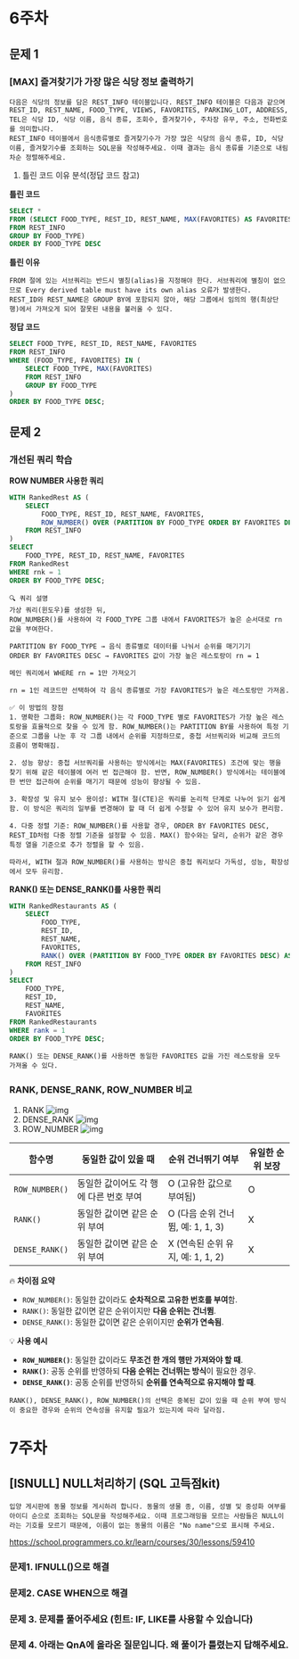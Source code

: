 # 6주차
## 문제 1
### [MAX] 즐겨찾기가 가장 많은 식당 정보 출력하기
```
다음은 식당의 정보를 담은 REST_INFO 테이블입니다. REST_INFO 테이블은 다음과 같으며 REST_ID, REST_NAME, FOOD_TYPE, VIEWS, FAVORITES, PARKING_LOT, ADDRESS, TEL은 식당 ID, 식당 이름, 음식 종류, 조회수, 즐겨찾기수, 주차장 유무, 주소, 전화번호를 의미합니다.
REST_INFO 테이블에서 음식종류별로 즐겨찾기수가 가장 많은 식당의 음식 종류, ID, 식당 이름, 즐겨찾기수를 조회하는 SQL문을 작성해주세요. 이때 결과는 음식 종류를 기준으로 내림차순 정렬해주세요.
```
1. 틀린 코드 이유 분석(정답 코드 참고)

**틀린 코드**
```sql
SELECT *
FROM (SELECT FOOD_TYPE, REST_ID, REST_NAME, MAX(FAVORITES) AS FAVORITES
FROM REST_INFO
GROUP BY FOOD_TYPE)
ORDER BY FOOD_TYPE DESC
```

**틀린 이유**
```
FROM 절에 있는 서브쿼리는 반드시 별칭(alias)을 지정해야 한다. 서브쿼리에 별칭이 없으므로 Every derived table must have its own alias 오류가 발생한다.
REST_ID와 REST_NAME은 GROUP BY에 포함되지 않아, 해당 그룹에서 임의의 행(최상단 행)에서 가져오게 되어 잘못된 내용을 불러올 수 있다.
```

**정답 코드**
```sql
SELECT FOOD_TYPE, REST_ID, REST_NAME, FAVORITES
FROM REST_INFO
WHERE (FOOD_TYPE, FAVORITES) IN (
    SELECT FOOD_TYPE, MAX(FAVORITES)    
    FROM REST_INFO
    GROUP BY FOOD_TYPE
) 
ORDER BY FOOD_TYPE DESC;
```

## 문제 2
### 개선된 쿼리 학습
**ROW NUMBER 사용한 쿼리**
```sql
WITH RankedRest AS (
    SELECT 
        FOOD_TYPE, REST_ID, REST_NAME, FAVORITES,
        ROW_NUMBER() OVER (PARTITION BY FOOD_TYPE ORDER BY FAVORITES DESC, REST_ID) AS rnk
    FROM REST_INFO
)
SELECT 
    FOOD_TYPE, REST_ID, REST_NAME, FAVORITES
FROM RankedRest
WHERE rnk = 1
ORDER BY FOOD_TYPE DESC;
```
```
🔍 쿼리 설명
가상 쿼리(윈도우)를 생성한 뒤,
ROW_NUMBER()를 사용하여 각 FOOD_TYPE 그룹 내에서 FAVORITES가 높은 순서대로 rn 값을 부여한다.

PARTITION BY FOOD_TYPE → 음식 종류별로 데이터를 나눠서 순위를 매기기기
ORDER BY FAVORITES DESC → FAVORITES 값이 가장 높은 레스토랑이 rn = 1

메인 쿼리에서 WHERE rn = 1만 가져오기

rn = 1인 레코드만 선택하여 각 음식 종류별로 가장 FAVORITES가 높은 레스토랑만 가져옴.
```
```
✅ 이 방법의 장점
1. 명확한 그룹화: ROW_NUMBER()는 각 FOOD_TYPE 별로 FAVORITES가 가장 높은 레스토랑을 효율적으로 찾을 수 있게 함. ROW_NUMBER()는 PARTITION BY를 사용하여 특정 기준으로 그룹을 나눈 후 각 그룹 내에서 순위를 지정하므로, 중첩 서브쿼리와 비교해 코드의 흐름이 명확해짐.

2. 성능 향상: 중첩 서브쿼리를 사용하는 방식에서는 MAX(FAVORITES) 조건에 맞는 행을 찾기 위해 같은 테이블에 여러 번 접근해야 함. 반면, ROW_NUMBER() 방식에서는 테이블에 한 번만 접근하여 순위를 매기기 때문에 성능이 향상될 수 있음.

3. 확장성 및 유지 보수 용이성: WITH 절(CTE)은 쿼리를 논리적 단계로 나누어 읽기 쉽게함. 이 방식은 쿼리의 일부를 변경해야 할 때 더 쉽게 수정할 수 있어 유지 보수가 편리함.

4. 다중 정렬 기준: ROW_NUMBER()를 사용할 경우, ORDER BY FAVORITES DESC, REST_ID처럼 다중 정렬 기준을 설정할 수 있음. MAX() 함수와는 달리, 순위가 같은 경우 특정 열을 기준으로 추가 정렬을 할 수 있음.

따라서, WITH 절과 ROW_NUMBER()를 사용하는 방식은 중첩 쿼리보다 가독성, 성능, 확장성에서 모두 유리함.
```
**RANK() 또는 DENSE_RANK()를 사용한 쿼리**
```sql
WITH RankedRestaurants AS (
    SELECT 
        FOOD_TYPE, 
        REST_ID, 
        REST_NAME, 
        FAVORITES, 
        RANK() OVER (PARTITION BY FOOD_TYPE ORDER BY FAVORITES DESC) AS rank
    FROM REST_INFO
)
SELECT 
    FOOD_TYPE, 
    REST_ID, 
    REST_NAME, 
    FAVORITES
FROM RankedRestaurants
WHERE rank = 1
ORDER BY FOOD_TYPE DESC;
```
```
RANK() 또는 DENSE_RANK()를 사용하면 동일한 FAVORITES 값을 가진 레스토랑을 모두 가져올 수 있다.
```
### RANK, DENSE_RANK, ROW_NUMBER 비교
1. RANK
![img](whatiddone/SQL_Study/2025_Winter_Study/image/RANK.png)
2. DENSE_RANK
![img](whatiddone/SQL_Study/2025_Winter_Study/image/DENSE_RANK.png)
3. ROW_NUMBER
![img](whatiddone/SQL_Study/2025_Winter_Study/image/ROW_NUMBER.png)

| 함수명         | 동일한 값이 있을 때 | 순위 건너뛰기 여부 | 유일한 순위 보장 |
|--------------|-----------------|----------------|--------------|
| `ROW_NUMBER()`  | 동일한 값이어도 각 행에 다른 번호 부여 | O (고유한 값으로 부여됨) | O |
| `RANK()`       | 동일한 값이면 같은 순위 부여 | O (다음 순위 건너뜀, 예: 1, 1, 3) | X |
| `DENSE_RANK()` | 동일한 값이면 같은 순위 부여 | X (연속된 순위 유지, 예: 1, 1, 2) | X |

🔥 **차이점 요약**
- `ROW_NUMBER()`: 동일한 값이라도 **순차적으로 고유한 번호를 부여**함.
- `RANK()`: 동일한 값이면 같은 순위이지만 **다음 순위는 건너뜀**.
- `DENSE_RANK()`: 동일한 값이면 같은 순위이지만 **순위가 연속됨**.

💡 **사용 예시**
- **`ROW_NUMBER()`**: 동일한 값이라도 **무조건 한 개의 행만 가져와야 할 때**.
- **`RANK()`**: 공동 순위를 반영하되 **다음 순위는 건너뛰는 방식**이 필요한 경우.
- **`DENSE_RANK()`**: 공동 순위를 반영하되 **순위를 연속적으로 유지해야 할 때**.

```
RANK(), DENSE_RANK(), ROW_NUMBER()의 선택은 중복된 값이 있을 때 순위 부여 방식이 중요한 경우와 순위의 연속성을 유지할 필요가 있는지에 따라 달라짐.

```

# 7주차
## [ISNULL] NULL처리하기 (SQL 고득점kit)
```
입양 게시판에 동물 정보를 게시하려 합니다. 동물의 생물 종, 이름, 성별 및 중성화 여부를 아이디 순으로 조회하는 SQL문을 작성해주세요. 이때 프로그래밍을 모르는 사람들은 NULL이라는 기호를 모르기 때문에, 이름이 없는 동물의 이름은 "No name"으로 표시해 주세요.
```
https://school.programmers.co.kr/learn/courses/30/lessons/59410
### 문제1. IFNULL()으로 해결

### 문제2. CASE WHEN으로 해결


### 문제 3. 문제를 풀어주세요 (힌트: IF, LIKE를 사용할 수 있습니다)


### 문제 4. 아래는 QnA에 올라온 질문입니다. 왜 풀이가 틀렸는지 답해주세요.  